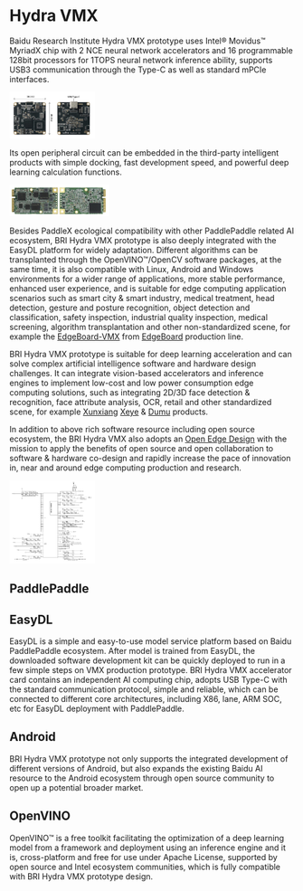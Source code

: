 # Hydra VMX

Baidu Research Institute Hydra VMX prototype uses Intel® Movidus™ MyriadX chip with 2 NCE neural network accelerators and 16 programmable 128bit processors for 1TOPS neural network inference ability, supports USB3 communication through the Type-C as well as standard mPCIe interfaces.

<img src="platform/vmx-usb-front-back.jpg" height="30%" width="30%">

Its open peripheral circuit can be embedded in the third-party intelligent products with simple docking, fast development speed, and powerful deep learning calculation functions.

<img src="platform/vmx-pci-front-back.jpg" height="35%" width="35%">

Besides PaddleX ecological compatibility with other PaddlePaddle related AI ecosystem, BRI Hydra VMX prototype is also deeply integrated with the EasyDL platform for widely adaptation. Different algorithms can be transplanted through the OpenVINO™/OpenCV software packages, at the same time, it is also compatible with Linux, Android and Windows environments for a wider range of applications, more stable performance, enhanced user experience, and is suitable for edge computing application scenarios such as smart city & smart industry, medical treatment, head detection, gesture and posture recognition, object detection and classification, safety inspection, industrial quality inspection, medical screening, algorithm transplantation and other non-standardized scene, for example the [EdgeBoard-VMX](https://aim.baidu.com/product/3e1f397f-77ec-4f7f-846b-25e39d694f4f) from [EdgeBoard](https://ai.baidu.com/tech/hardware/deepkit) production line.

BRI Hydra VMX prototype is suitable for deep learning acceleration and can solve complex artificial intelligence software and hardware design challenges. It can integrate vision-based accelerators and inference engines to implement low-cost and low power consumption edge computing solutions, such as integrating 2D/3D face detection & recognition, face attribute analysis, OCR, retail and other standardized scene, for example [Xunxiang](https://ai.baidu.com/tech/hardware/xunxiang) [Xeye](https://www.linkedin.com/posts/haofeng-kou-4836761_introducing-the-embedded-ai-computing-module-activity-6454918653489016832-cHCO) & [Dumu](https://ai.baidu.com/tech/dumu) products.

In addition to above rich software resource including open source ecosystem, the BRI Hydra VMX also adopts an [Open Edge Design](platform/vmx-usb-schematic.pdf) with the mission to apply the benefits of open source and open collaboration to software & hardware co-design and rapidly increase the pace of innovation in, near and around edge computing production and research.

<img src="platform/vmx-oed.jpg" height="30%" width="30%">


## PaddlePaddle


## EasyDL

EasyDL is a simple and easy-to-use model service platform based on Baidu PaddlePaddle ecosystem. After model is trained from EasyDL, the downloaded software development kit can be quickly deployed to run in a few simple steps on VMX production prototype. BRI Hydra VMX accelerator card contains an independent AI computing chip, adopts USB Type-C with the standard communication protocol, simple and reliable, which can be connected to different core architectures, including X86, lane, ARM SOC, etc for EasyDL deployment with PaddlePaddle.


## Android

BRI Hydra VMX prototype not only supports the integrated development of different versions of Android, but also expands the existing Baidu AI resource to the Android ecosystem through open source community to open up a potential broader market.

## OpenVINO

OpenVINO™ is a free toolkit facilitating the optimization of a deep learning model from a framework and deployment using an inference engine and it is, cross-platform and free for use under Apache License, supported by open source and Intel ecosystem communities, which is fully compatible with BRI Hydra VMX prototype design.